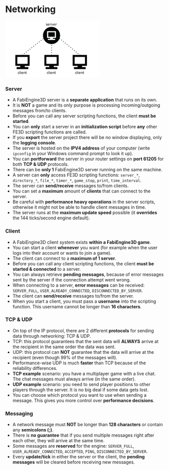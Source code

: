 # Networking
![image](../images/client_server.png)
### Server
- A FabiEngine3D server is a **separate application** that runs on its own.
- It is **NOT** a game and its only purpose is processing incoming/outgoing messages from/to clients.
- Before you can call any server scripting functions, the client **must be started**.
- You can **only** start a server in an **initialization script** before **any** other FE3D scripting functions are called.
- If you **export** the server project there will be no window displaying, only the **logging console**.
- The server is hosted on the **IPV4 address** of your computer (write `ipconfig` in your Windows command prompt to look it up).
- You can **portforward** the server in your router settings on **port 61205** for both **TCP & UDP** protocols.
- There can be **only 1** FabiEngine3D server running on the same machine.
- A server can **only** access FE3D scripting functions: `server_*`, `directory_*`, `file_*`, `timer_*`, `game_stop`, `print`, `time_interval`.
- The server can **send/receive** messages to/from clients.
- You can set a **maximum** amount of **clients** that can connect to the server.
- Be careful with **performance heavy operations** in the server scripts, otherwise it might not be able to handle client messages in time.
- The server runs at the **maximum update speed** possible (it **overrides** the 144 ticks/second engine default).

### Client
- A FabiEngine3D client system exists **within a FabiEngine3D game**.
- You can start a client **whenever** you want (for example when the user logs into their account or wants to join a game).
- The client can connect to a **maximum of 1 server**.
- Before you can call any client scripting functions, the client **must be started & connected** to a server.
- You can always retrieve **pending messages**, because of error messages sent by the server if the connection attempt went wrong.
- When connecting to a server, **error messages** can be received: `SERVER_FULL`, `USER_ALREADY_CONNECTED`, `DISCONNECTED_BY_SERVER`.
- The client can **send/receive** messages to/from the server.
- When you start a client, you must pass a **username** into the scripting function. This username cannot be longer than **16 characters**.

### TCP & UDP
- On top of the IP protocol, there are 2 different **protocols** for sending data through networking: TCP & UDP.
- TCP: this protocol guarantees that the sent data will **ALWAYS** arrive at the recipient in the same order the data was sent.
- UDP: this protocol can **NOT** guarantee that the data will arrive at the recipient (even though 99% of the messages will).
- Performance-wise UDP is much **faster** than TCP because of the reliability differences.
- **TCP example** scenario: you have a multiplayer game with a live chat. The chat messages must always arrive (in the same order).
- **UDP example** scenario: you need to send player positions to other players through the server. It is no big deal if some data gets lost.
- You can choose which protocol you want to use when sending a message. This gives you more control over **performance decisions**.

### Messaging
- A network message must **NOT** be longer than **128 characters** or contain any **semicolons (;)**.
- There is **no guarantee** that if you send multiple messages right after each other, they will arrive at the same time.
- Some messages are **reserved** for the engine: `SERVER_FULL`, `USER_ALREADY_CONNECTED`, `ACCEPTED`, `PING`, `DISCONNECTED_BY_SERVER`.
- Every **update/tick** in either the server or the client, the **pending messages** will be cleared before receiving new messages.
